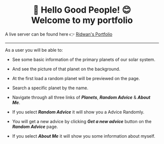 <h1 align="center"> 👋 Hello Good People! 😊<br>Welcome to my portfolio</h1>

A live server can be found here 👉 [Ridwan's Portfolio](https://rk-404.github.io/my-portfolio/)

---

As a user you will be able to:
- See some basic information of the primary planets of our solar system.

- And see the picture of that planet on the background.

- At the first load a random planet will be previewed on the page.

- Search a specific planet by the name.

- Navigate through all three links of **_Planets_**, **_Random Advice_** & **_About Me_**.

- If you select **_Random Advice_** it will show you a Advice Randomly.

- You will get a new advice by clicking **_Get a new advice_** button on the **_Random Advice_** page.

- If you select **_About Me_** it will show you some information about myself.
